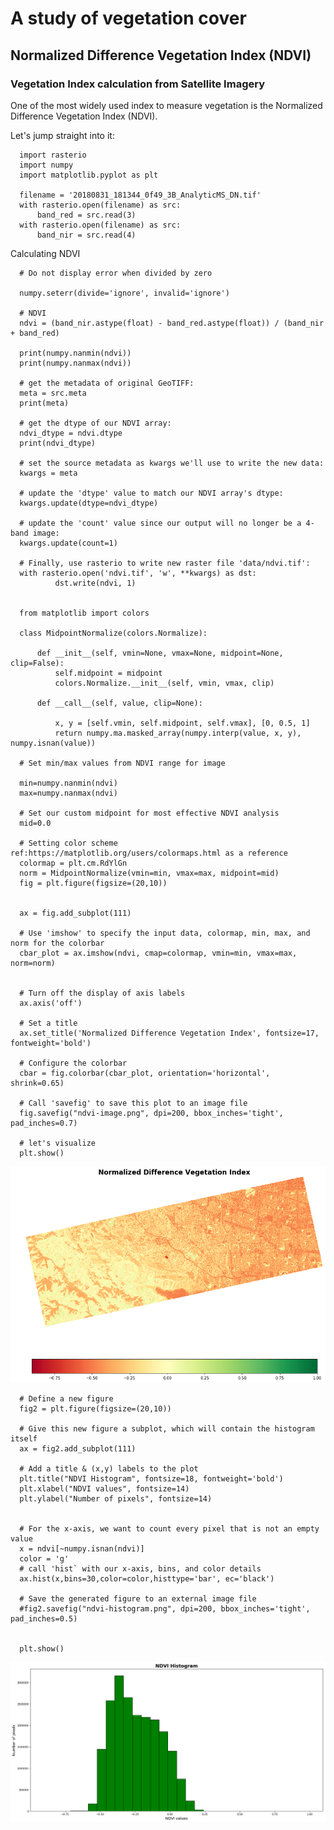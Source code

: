 # A study of vegetation cover 

## Normalized Difference Vegetation Index (NDVI)

### Vegetation Index calculation from Satellite Imagery 

One of the most widely used index to measure vegetation is the Normalized Difference Vegetation Index (NDVI).

Let's jump straight into it: 

      import rasterio
      import numpy
      import matplotlib.pyplot as plt

      filename = '20180831_181344_0f49_3B_AnalyticMS_DN.tif'
      with rasterio.open(filename) as src:
          band_red = src.read(3)
      with rasterio.open(filename) as src:
          band_nir = src.read(4)

 Calculating NDVI

      # Do not display error when divided by zero 

      numpy.seterr(divide='ignore', invalid='ignore')

      # NDVI 
      ndvi = (band_nir.astype(float) - band_red.astype(float)) / (band_nir + band_red)

      print(numpy.nanmin(ndvi)) 
      print(numpy.nanmax(ndvi))

      # get the metadata of original GeoTIFF:
      meta = src.meta
      print(meta)

      # get the dtype of our NDVI array:
      ndvi_dtype = ndvi.dtype
      print(ndvi_dtype)

      # set the source metadata as kwargs we'll use to write the new data:
      kwargs = meta

      # update the 'dtype' value to match our NDVI array's dtype:
      kwargs.update(dtype=ndvi_dtype)

      # update the 'count' value since our output will no longer be a 4-band image:
      kwargs.update(count=1)

      # Finally, use rasterio to write new raster file 'data/ndvi.tif':
      with rasterio.open('ndvi.tif', 'w', **kwargs) as dst:
              dst.write(ndvi, 1)


      from matplotlib import colors

      class MidpointNormalize(colors.Normalize):

          def __init__(self, vmin=None, vmax=None, midpoint=None, clip=False):
              self.midpoint = midpoint
              colors.Normalize.__init__(self, vmin, vmax, clip)

          def __call__(self, value, clip=None):

              x, y = [self.vmin, self.midpoint, self.vmax], [0, 0.5, 1]
              return numpy.ma.masked_array(numpy.interp(value, x, y), numpy.isnan(value))

      # Set min/max values from NDVI range for image

      min=numpy.nanmin(ndvi)
      max=numpy.nanmax(ndvi)

      # Set our custom midpoint for most effective NDVI analysis
      mid=0.0

      # Setting color scheme ref:https://matplotlib.org/users/colormaps.html as a reference
      colormap = plt.cm.RdYlGn 
      norm = MidpointNormalize(vmin=min, vmax=max, midpoint=mid)
      fig = plt.figure(figsize=(20,10))


      ax = fig.add_subplot(111)

      # Use 'imshow' to specify the input data, colormap, min, max, and norm for the colorbar
      cbar_plot = ax.imshow(ndvi, cmap=colormap, vmin=min, vmax=max, norm=norm)


      # Turn off the display of axis labels 
      ax.axis('off')

      # Set a title 
      ax.set_title('Normalized Difference Vegetation Index', fontsize=17, fontweight='bold')

      # Configure the colorbar
      cbar = fig.colorbar(cbar_plot, orientation='horizontal', shrink=0.65)

      # Call 'savefig' to save this plot to an image file
      fig.savefig("ndvi-image.png", dpi=200, bbox_inches='tight', pad_inches=0.7)

      # let's visualize
      plt.show()

![# Welcome to my adventure](/images/Cali4.png) 

      # Define a new figure
      fig2 = plt.figure(figsize=(20,10))

      # Give this new figure a subplot, which will contain the histogram itself
      ax = fig2.add_subplot(111)

      # Add a title & (x,y) labels to the plot
      plt.title("NDVI Histogram", fontsize=18, fontweight='bold')
      plt.xlabel("NDVI values", fontsize=14)
      plt.ylabel("Number of pixels", fontsize=14)


      # For the x-axis, we want to count every pixel that is not an empty value
      x = ndvi[~numpy.isnan(ndvi)]
      color = 'g'
      # call 'hist` with our x-axis, bins, and color details
      ax.hist(x,bins=30,color=color,histtype='bar', ec='black')

      # Save the generated figure to an external image file
      #fig2.savefig("ndvi-histogram.png", dpi=200, bbox_inches='tight', pad_inches=0.5)


      plt.show()

![# Welcome to my adventure](/images/Cali5.png) 
